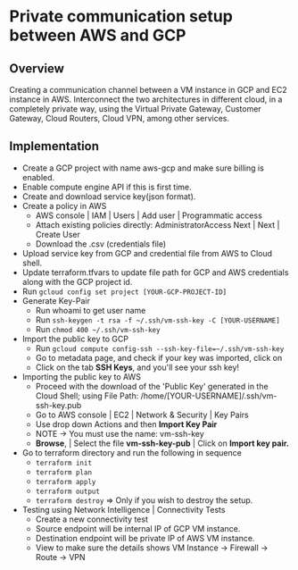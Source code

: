 
# Private communication setup between AWS and GCP

## Overview
Creating a communication channel between a VM instance in GCP and EC2 instance in AWS. Interconnect the two architectures in different cloud, in a completely private way, using the Virtual Private Gateway, Customer Gateway, Cloud Routers, Cloud VPN, among other services.

 ## Implementation
 - Create a GCP project with name aws-gcp and make sure billing is enabled.
 - Enable compute engine API if this is first time. 
 -  Create and download service key(json format).
 - Create a policy in AWS 
	 - AWS console | IAM | Users | Add user | Programmatic access
	 - Attach existing policies directly: AdministratorAccess Next | Next | Create User  
	 - Download the .csv (credentials file)
- Upload service key from GCP and credential file from AWS to Cloud shell.
- Update terraform.tfvars to update file path for GCP and AWS credentials along with the GCP project id. 
- Run `gcloud config set project [YOUR-GCP-PROJECT-ID]`
- Generate Key-Pair
	- Run whoami to get user name
	- Run `ssh-keygen -t rsa -f ~/.ssh/vm-ssh-key -C [YOUR-USERNAME]`
	- Run `chmod 400 ~/.ssh/vm-ssh-key`
- Import the public key to GCP 
	- Run `gcloud compute config-ssh --ssh-key-file=~/.ssh/vm-ssh-key`
	- Go to metadata page, and check if your key was imported, click on
	- Click on the tab  **SSH Keys**, and you'll see your ssh key! 
- Importing the public key to AWS
	- Proceed with the download of the 'Public Key' generated in the Cloud Shell; using File Path: /home/[YOUR-USERNAME]/.ssh/vm-ssh-key.pub
	- Go to AWS console | EC2 | Network & Security | Key Pairs
	- Use drop down Actions and then **Import Key Pair**
	- NOTE -> You must use the name: vm-ssh-key
	- **Browse**, | Select the file  **vm-ssh-key-pub**  | Click on  **Import key pair.**
- Go to terraform directory and run the following in sequence
	- `terraform init`
	- `terraform plan`
	- `terraform apply`
	- `terraform output`
	- `terraform destroy` => Only if you wish to destroy the setup.
- Testing using Network Intelligence | Connectivity Tests
	- Create a new connectivity test
	- Source endpoint will be internal IP of GCP VM instance.
	- Destination endpoint will be private IP of AWS VM instance.
	- View to make sure the details shows VM Instance -> Firewall -> Route -> VPN 
